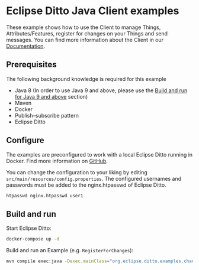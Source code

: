# Eclipse Ditto Java Client examples

These example shows how to use the Client to manage Things, Attributes/Features, register for changes on your
 Things and send messages.
You can find more information about the Client in our [Documentation](https://www.eclipse.org/ditto/client-sdk-java.html).

## Prerequisites

The following background knowledge is required for this example
- Java 8 (In order to use Java 9 and above, please use the [Build and run for Java 9 and above](#Build-and-run-for-Java-9-and-above) section)
- Maven
- Docker
- Publish–subscribe pattern
- Eclipse Ditto


## Configure

The examples are preconfigured to work with a local Eclipse Ditto running in Docker. Find more information on
 [GitHub](https://github.com/eclipse/ditto/tree/master/deployment/docker).

You can change the configuration to your liking by editing `src/main/resources/config.properties`.
The configured usernames and passwords must be added to the nginx.htpasswd of Eclipse Ditto.
```bash
htpasswd nginx.htpasswd user1
```

## Build and run

Start Eclipse Ditto:
```bash
docker-compose up -d
```

Build and run an Example (e.g. `RegisterForChanges`):
```bash
mvn compile exec:java -Dexec.mainClass="org.eclipse.ditto.examples.changes.RegisterForChanges"
```

